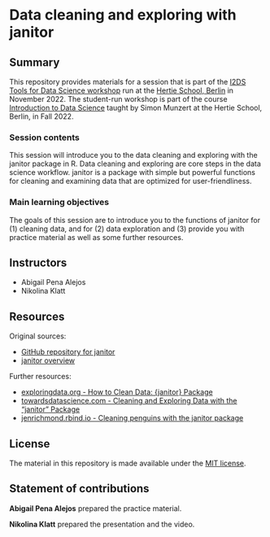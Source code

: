 # Data cleaning and exploring with janitor


## Summary

This repository provides materials for a session that is part of the [I2DS Tools for Data Science workshop](https://github.com/intro-to-data-science-22-workshop) run at the [Hertie School, Berlin](https://www.hertie-school.org/en/) in November 2022. The student-run workshop is part of the course [Introduction to Data Science](https://github.com/intro-to-data-science-22) taught by Simon Munzert at the Hertie School, Berlin, in Fall 2022.

### Session contents

This session will introduce you to the data cleaning and exploring with the janitor package in R. Data cleaning and exploring are core steps in the data science workflow. janitor is a package with simple but powerful functions for cleaning and examining data that are optimized for user-friendliness.

### Main learning objectives

The goals of this session are to introduce you to the functions of janitor for (1) cleaning data, and for (2) data exploration and (3) provide you with practice material as well as some further resources.

## Instructors

- Abigail Pena Alejos
- Nikolina Klatt

## Resources

Original sources:
-	[GitHub repository for janitor](https://github.com/sfirke/janitor)
- [janitor overview](https://sfirke.github.io/janitor/articles/janitor.html)

Further resources:
+ [exploringdata.org - How to Clean Data: {janitor} Package](https://www.exploringdata.org/post/how-to-clean-data-janitor-package/)
+ [towardsdatascience.com - Cleaning and Exploring Data with the “janitor” Package ](https://towardsdatascience.com/cleaning-and-exploring-data-with-the-janitor-package-ee4a3edf085e)
+ [jenrichmond.rbind.io - Cleaning penguins with the janitor package ](http://jenrichmond.rbind.io/post/digging-into-the-janitor-package/)

## License

The material in this repository is made available under the [MIT license](http://opensource.org/licenses/mit-license.php). 

## Statement of contributions

**Abigail Pena Alejos** prepared the practice material.

**Nikolina Klatt** prepared the presentation and the video.
